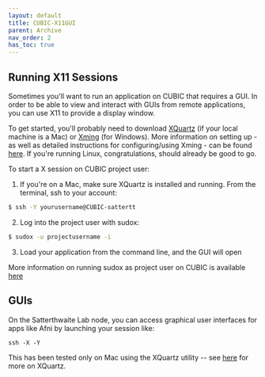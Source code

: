```yaml
---
layout: default
title: CUBIC-X11GUI
parent: Archive
nav_order: 2
has_toc: true
---
```


## Running X11 Sessions
Sometimes you'll want to run an application on CUBIC that requires a GUI. In order to be able to view and interact with GUIs from remote applications, you can use X11 to provide a display window.

To get started, you'll probably need to download [XQuartz](https://www.xquartz.org/) (if your local machine is a Mac) or [Xming](http://www.straightrunning.com/XmingNotes/) (for Windows). More information on setting up - as well as detailed instructions for configuring/using Xming - can be found [here](https://cets.seas.upenn.edu/answers/x11-forwarding.html). If you're running Linux, congratulations, should already be good to go. 

To start a X session on CUBIC project user:
1. If you're on a Mac, make sure XQuartz is installed and running. From the terminal, ssh to your account: 
```bash
$ ssh -Y yourusername@CUBIC-sattertt
```
2. Log into the project user with sudox:
```bash
$ sudox -u projectusername -i
```
3. Load your application from the command line, and the GUI will open

More information on running sudox as project user on CUBIC is available [here](https://cbica-wiki.uphs.upenn.edu/wiki/index.php/Research_Projects#Graphical_Commands_as_Project_Pseudo-User)

## GUIs

On the Satterthwaite Lab node, you can access graphical user interfaces for apps like Afni by launching your session like:

```shell
ssh -X -Y
```

This has been tested only on Mac using the XQuartz utility -- see [here](https://www.cyberciti.biz/faq/apple-osx-mountain-lion-mavericks-install-xquartz-server/) for more on XQuartz.
